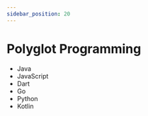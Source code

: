 ```yaml
---
sidebar_position: 20
---
```


# Polyglot Programming

- Java
- JavaScript
- Dart
- Go
- Python
- Kotlin